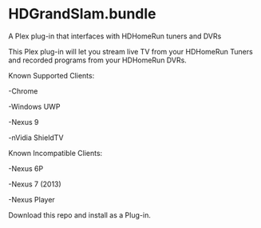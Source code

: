 # HDGrandSlam.bundle
A Plex plug-in that interfaces with HDHomeRun tuners and DVRs

This Plex plug-in will let you stream live TV from your HDHomeRun Tuners and recorded programs from your HDHomeRun DVRs.

Known Supported Clients:

-Chrome

-Windows UWP

-Nexus 9

-nVidia ShieldTV


Known Incompatible Clients:

-Nexus 6P

-Nexus 7 (2013)

-Nexus Player



Download this repo and install as a Plug-in.
